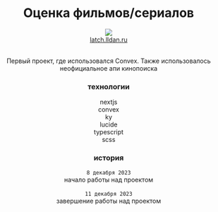 <h1 align="center">Оценка фильмов/сериалов</h1>

<div align="center">
<img src="https://i.ibb.co/RThjjL5/latch.png"/><br>
<a href="https://latch.lldan.ru">latch.lldan.ru</a>
</div>
<br>
<p align="center">Первый проект, где использовался Convex. Также использовалось неофициальное апи кинопоиска</p>

<h3 align="center">технологии</h3>

<div align="center">
nextjs<br>
convex<br>
ky<br>
lucide<br>
typescript<br>
scss
</div>

<h3 align="center">история</h3>

<div align="center">
<code>8 декабря 2023</code><br>
начало работы над проектом<br><br>
<code>11 декабря 2023</code><br>
завершение работы над проектом
</div>
